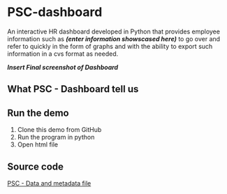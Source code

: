 # PSC-dashboard

An interactive HR dashboard developed in Python that provides employee information such as _**(enter information showscased here)**_ to go over and refer to quickly in the form of graphs and with the ability to export such information in a cvs format as needed.

_**Insert Final screenshot of Dashboard**_

## What PSC - Dashboard tell us

## Run the demo
1. Clone this demo from GitHub
2. Run the program in python 
3. Open html file
   
## Source code
[PSC - Data and metadata file](https://github.com/sebandric/PSC-dashboard/tree/main/Data)
